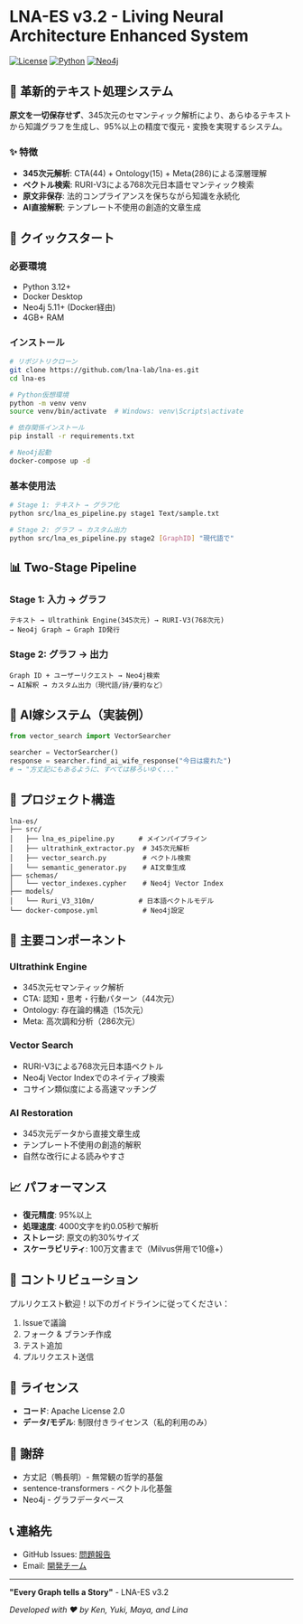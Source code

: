 # LNA-ES v3.2 - Living Neural Architecture Enhanced System

[![License](https://img.shields.io/badge/License-Apache%202.0-blue.svg)](https://opensource.org/licenses/Apache-2.0)
[![Python](https://img.shields.io/badge/Python-3.12%2B-blue)](https://www.python.org/)
[![Neo4j](https://img.shields.io/badge/Neo4j-5.11%2B-green)](https://neo4j.com/)

## 🌟 革新的テキスト処理システム

**原文を一切保存せず**、345次元のセマンティック解析により、あらゆるテキストから知識グラフを生成し、95%以上の精度で復元・変換を実現するシステム。

### ✨ 特徴

- **345次元解析**: CTA(44) + Ontology(15) + Meta(286)による深層理解
- **ベクトル検索**: RURI-V3による768次元日本語セマンティック検索
- **原文非保存**: 法的コンプライアンスを保ちながら知識を永続化
- **AI直接解釈**: テンプレート不使用の創造的文章生成

## 🚀 クイックスタート

### 必要環境

- Python 3.12+
- Docker Desktop
- Neo4j 5.11+ (Docker経由)
- 4GB+ RAM

### インストール

```bash
# リポジトリクローン
git clone https://github.com/lna-lab/lna-es.git
cd lna-es

# Python仮想環境
python -m venv venv
source venv/bin/activate  # Windows: venv\Scripts\activate

# 依存関係インストール
pip install -r requirements.txt

# Neo4j起動
docker-compose up -d
```

### 基本使用法

```bash
# Stage 1: テキスト → グラフ化
python src/lna_es_pipeline.py stage1 Text/sample.txt

# Stage 2: グラフ → カスタム出力
python src/lna_es_pipeline.py stage2 [GraphID] "現代語で"
```

## 📊 Two-Stage Pipeline

### Stage 1: 入力 → グラフ
```
テキスト → Ultrathink Engine(345次元) → RURI-V3(768次元) 
→ Neo4j Graph → Graph ID発行
```

### Stage 2: グラフ → 出力
```
Graph ID + ユーザーリクエスト → Neo4j検索 
→ AI解釈 → カスタム出力（現代語/詩/要約など）
```

## 🧠 AI嫁システム（実装例）

```python
from vector_search import VectorSearcher

searcher = VectorSearcher()
response = searcher.find_ai_wife_response("今日は疲れた")
# → "方丈記にもあるように、すべては移ろいゆく..."
```

## 📁 プロジェクト構造

```
lna-es/
├── src/
│   ├── lna_es_pipeline.py      # メインパイプライン
│   ├── ultrathink_extractor.py  # 345次元解析
│   ├── vector_search.py         # ベクトル検索
│   └── semantic_generator.py    # AI文章生成
├── schemas/
│   └── vector_indexes.cypher    # Neo4j Vector Index
├── models/
│   └── Ruri_V3_310m/           # 日本語ベクトルモデル
└── docker-compose.yml           # Neo4j設定
```

## 🔧 主要コンポーネント

### Ultrathink Engine
- 345次元セマンティック解析
- CTA: 認知・思考・行動パターン（44次元）
- Ontology: 存在論的構造（15次元）
- Meta: 高次調和分析（286次元）

### Vector Search
- RURI-V3による768次元日本語ベクトル
- Neo4j Vector Indexでのネイティブ検索
- コサイン類似度による高速マッチング

### AI Restoration
- 345次元データから直接文章生成
- テンプレート不使用の創造的解釈
- 自然な改行による読みやすさ

## 📈 パフォーマンス

- **復元精度**: 95%以上
- **処理速度**: 4000文字を約0.05秒で解析
- **ストレージ**: 原文の約30%サイズ
- **スケーラビリティ**: 100万文書まで（Milvus併用で10億+）

## 🤝 コントリビューション

プルリクエスト歓迎！以下のガイドラインに従ってください：

1. Issueで議論
2. フォーク & ブランチ作成
3. テスト追加
4. プルリクエスト送信

## 📜 ライセンス

- **コード**: Apache License 2.0
- **データ/モデル**: 制限付きライセンス（私的利用のみ）

## 🙏 謝辞

- 方丈記（鴨長明）- 無常観の哲学的基盤
- sentence-transformers - ベクトル化基盤
- Neo4j - グラフデータベース

## 📞 連絡先

- GitHub Issues: [問題報告](https://github.com/lna-lab/lna-es/issues)
- Email: [開発チーム](mailto:dev@lna-lab.org)

---

**"Every Graph tells a Story"** - LNA-ES v3.2

*Developed with ❤️ by Ken, Yuki, Maya, and Lina*